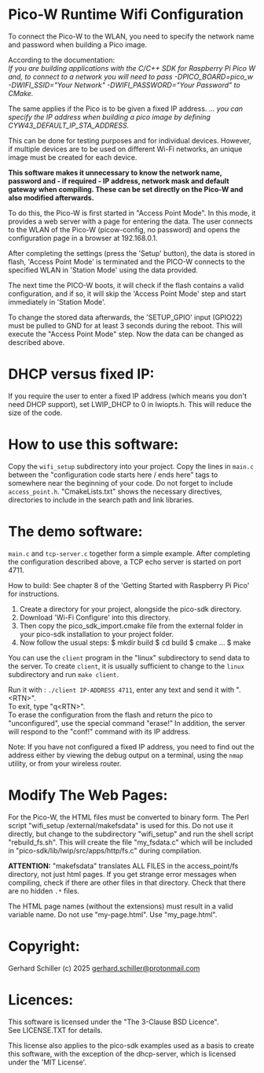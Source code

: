 ﻿
# Pico-W Runtime Wifi Configuration

To connect the Pico-W to the WLAN, you need to specify the network name and password when building a Pico image.

According to the documentation:<br>
*If you are building applications with the C/C++ SDK for Raspberry Pi Pico W and, to connect to a network you will need to pass -DPICO_BOARD=pico_w -DWIFI_SSID="Your Network" -DWIFI_PASSWORD="Your Password" to CMake.*

The same applies if the Pico is to be given a fixed IP address.
*... you can specify the IP address when building a pico image by defining CYW43_DEFAULT_IP_STA_ADDRESS.*

This can be done for testing purposes and for individual devices.
However, if multiple devices are to be used on different Wi-Fi networks, an unique image must be created for each device.


**This software makes it unnecessary to know the network name, password and - if required - IP address, network mask and default gateway when compiling. These can be set directly on the Pico-W and also modified afterwards.**

To do this, the Pico-W is first started in "Access Point Mode". In this mode, it provides a web server with a page for entering the data. The user connects to the WLAN of the Pico-W (picow-config, no password) and opens the configuration page in a browser at 192.168.0.1.

After completing the settings (press the 'Setup' button), the data is stored in flash, 'Access Point Mode' is terminated and the PICO-W connects to the specified WLAN in 'Station Mode' using the data provided.

The next time the PICO-W boots, it will check if the flash contains a valid configuration, and if so, it will skip the 'Access Point Mode' step and start immediately in 'Station Mode'.

To change the stored data afterwards, the 'SETUP_GPIO' input (GPIO22) must be pulled to GND for at least 3 seconds during the reboot. This will execute the "Access Point Mode" step. Now the data can be changed as described above.

# DHCP versus fixed IP:
If you require the user to enter a fixed IP address (which means you don't need DHCP support), set LWIP_DHCP to 0 in lwiopts.h. This will reduce the size of the code.

# How to use this software:
Copy the `wifi_setup` subdirectory into your project. Copy the lines in `main.c` between the "configuration code starts here / ends here" tags to somewhere near the beginning of your code. Do not forget to include `access_point.h`.
"CmakeLists.txt" shows the necessary directives, directories to include in the search path and link libraries.

# The demo software:
`main.c` and `tcp-server.c` together form a simple example. After completing the configuration described above, a TCP echo server is started on port 4711.

How to build:
See chapter 8 of the 'Getting Started with Raspberry Pi Pico' for instructions.

1. Create a directory for your project, alongside the pico-sdk directory.
2. Download 'Wi-Fi Configure' into this directory.
3. Then copy the pico_sdk_import.cmake file from the external folder in your pico-sdk installation to your project folder.
4. Now follow the usual steps:
$ mkdir build
$ cd build
$ cmake ...
$ make

You can use the `client` program in the "linux" subdirectory to send data to the server.
To create `client`, it is usually sufficient to change to the `linux` subdirectory and run `make client`.

Run it with : `./client IP-ADDRESS 4711`, enter any text and send it with ".<RTN\>".<br>
To exit, type "q<RTN\>".<br>
To erase the configuration from the flash and return the pico to "unconfigured", use the special command "erase!”
In addition, the server will respond to the "conf!" command with its IP address.

Note: If you have not configured a fixed IP address, you need to find out the address either by viewing the debug output on a terminal, using the `nmap` utility, or from your wireless router.<br>

# Modify The Web Pages:
For the Pico-W, the HTML files must be converted to binary form. The Perl script "wifi_setup /external/makefsdata" is used for this. Do not use it directly, but change to the subdirectory "wifi_setup" and run the shell script "rebuild_fs.sh".
This will create the file "my_fsdata.c" which will be included in "pico-sdk/lib/lwip/src/apps/http/fs.c" during compilation.

**ATTENTION:**
"makefsdata" translates ALL FILES in the access_point/fs directory, not just html pages. If you get strange error messages when compiling, check if there are other files in that directory. Check that there are no hidden `.*` files.

The HTML page names (without the extensions) must result in a valid variable name. Do not use "my-page.html". Use "my_page.html".

# Copyright:
Gerhard Schiller (c) 2025 gerhard.schiller@protonmail.com

# Licences:
This software is licensed under the "The 3-Clause BSD Licence".<br>
See LICENSE.TXT for details.

This license also applies to the pico-sdk examples used as a basis to create this software, with the exception of the dhcp-server, which is licensed under the 'MIT License'.

